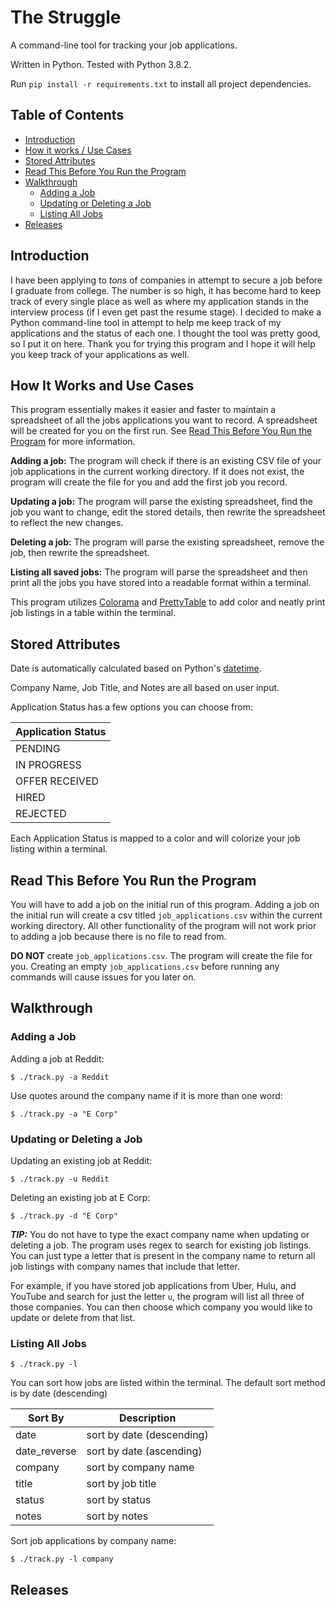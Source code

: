 # The Struggle

A command-line tool for tracking your job applications. 

Written in Python. Tested with Python 3.8.2.

Run `pip install -r requirements.txt` to install all project dependencies.

## Table of Contents

- [Introduction](#introduction)
- [How it works / Use Cases](#how-it-works-and-use-cases)
- [Stored Attributes](#stored-attributes)
- [Read This Before You Run the Program](#read-this-before-you-run-the-program)
- [Walkthrough](#walkthrough)
    - [Adding a Job](#adding-a-job)
    - [Updating or Deleting a Job](#updating-or-deleting-a-job)
    - [Listing All Jobs](#listing-all-jobs)
- [Releases](#releases)
 
## Introduction
 
I have been applying to *tons* of companies in attempt to secure a job before I graduate from college. The number is so high, it has become hard to keep track of every single place as well as where my application stands in the interview process (if I even get past the resume stage). I decided to make a Python command-line tool in attempt to help me keep track of my applications and the status of each one. I thought the tool was pretty good, so I put it on here. Thank you for trying this program and I hope it will help you keep track of your applications as well.

## How It Works and Use Cases

This program essentially makes it easier and faster to maintain a spreadsheet of all the jobs applications you want to record. A spreadsheet will be created for you on the first run. See [Read This Before You Run the Program](#read-this-before-you-run-the-program) for more information.

**Adding a job:** The program will check if there is an existing CSV file of your job applications in the current working directory. If it does not exist, the program will create the file for you and add the first job you record.

**Updating a job:** The program will parse the existing spreadsheet, find the job you want to change, edit the stored details, then rewrite the spreadsheet to reflect the new changes. 

**Deleting a job:** The program will parse the existing spreadsheet, remove the job, then rewrite the spreadsheet. 

**Listing all saved jobs:** The program will parse the spreadsheet and then print all the jobs you have stored into a readable format within a terminal.

This program utilizes [Colorama](https://pypi.org/project/colorama/) and [PrettyTable](https://pypi.org/project/PrettyTable/) to add color and neatly print job listings in a table within the terminal.

## Stored Attributes

Date is automatically calculated based on Python's [datetime](https://docs.python.org/3/library/datetime.html).

Company Name, Job Title, and Notes are all based on user input.

Application Status has a few options you can choose from:

|Application Status|
|------------------|
|PENDING|
|IN PROGRESS|
|OFFER RECEIVED|
|HIRED|
|REJECTED|

Each Application Status is mapped to a color and will colorize your job listing within a terminal.

## Read This Before You Run the Program

You will have to add a job on the initial run of this program. Adding a job on the initial run will create a csv titled `job_applications.csv` within the current working directory. All other functionality of the program will not work prior to adding a job because there is no file to read from. 

**DO NOT** create `job_applications.csv`. The program will create the file for you. Creating an empty `job_applications.csv` before running any commands will cause issues for you later on. 

## Walkthrough

### Adding a Job

Adding a job at Reddit:

`$ ./track.py -a Reddit`

Use quotes around the company name if it is more than one word:

`$ ./track.py -a "E Corp"`

### Updating or Deleting a Job

Updating an existing job at Reddit:

`$ ./track.py -u Reddit`

Deleting an existing job at E Corp:

`$ ./track.py -d "E Corp"`

***TIP:*** You do not have to type the exact company name when updating or deleting a job. The program uses regex to search for existing job listings. You can just type a letter that is present in the company name to return all job listings with company names that include that letter.

For example, if you have stored job applications from Uber, Hulu, and YouTube and search for just the letter `u`, the program will list all three of those companies. You can then choose which company you would like to update or delete from that list.

### Listing All Jobs

`$ ./track.py -l`

You can sort how jobs are listed within the terminal. The default sort method is by date (descending)

Sort By|Description
----|-----------
date|sort by date (descending)
date_reverse|sort by date (ascending) 
company|sort by company name
title|sort by job title
status|sort by status
notes|sort by notes

Sort job applications by company name:

`$ ./track.py -l company`

## Releases

